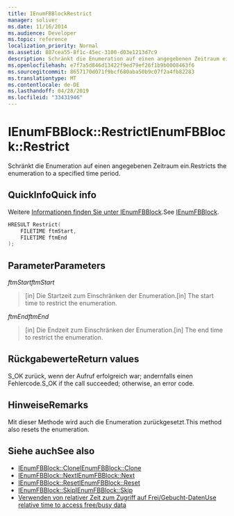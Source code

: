 ```yaml
---
title: IEnumFBBlockRestrict
manager: soliver
ms.date: 11/16/2014
ms.audience: Developer
ms.topic: reference
localization_priority: Normal
ms.assetid: 887cea55-8f1c-45ec-3100-d03e1213d7c9
description: Schränkt die Enumeration auf einen angegebenen Zeitraum ein.
ms.openlocfilehash: e7f7a5d846d13422f9ed79ef26f1b9b0008463f6
ms.sourcegitcommit: 8657170d071f9bcf680aba50b9c07f2a4fb82283
ms.translationtype: MT
ms.contentlocale: de-DE
ms.lasthandoff: 04/28/2019
ms.locfileid: "33431946"
---
```

# <a name="ienumfbblockrestrict"></a><span data-ttu-id="57d80-103">IEnumFBBlock::Restrict</span><span class="sxs-lookup"><span data-stu-id="57d80-103">IEnumFBBlock::Restrict</span></span>

<span data-ttu-id="57d80-104">Schränkt die Enumeration auf einen angegebenen Zeitraum ein.</span><span class="sxs-lookup"><span data-stu-id="57d80-104">Restricts the enumeration to a specified time period.</span></span>
  
## <a name="quick-info"></a><span data-ttu-id="57d80-105">QuickInfo</span><span class="sxs-lookup"><span data-stu-id="57d80-105">Quick info</span></span>

<span data-ttu-id="57d80-106">Weitere [Informationen finden Sie unter IEnumFBBlock](ienumfbblock.md).</span><span class="sxs-lookup"><span data-stu-id="57d80-106">See [IEnumFBBlock](ienumfbblock.md).</span></span>
  
```cpp
HRESULT Restrict(  
    FILETIME ftmStart, 
    FILETIME ftmEnd 
);

```

## <a name="parameters"></a><span data-ttu-id="57d80-107">Parameter</span><span class="sxs-lookup"><span data-stu-id="57d80-107">Parameters</span></span>

<span data-ttu-id="57d80-108">_ftmStart_</span><span class="sxs-lookup"><span data-stu-id="57d80-108">_ftmStart_</span></span>
  
>  <span data-ttu-id="57d80-109">[in] Die Startzeit zum Einschränken der Enumeration.</span><span class="sxs-lookup"><span data-stu-id="57d80-109">[in] The start time to restrict the enumeration.</span></span> 
    
<span data-ttu-id="57d80-110">_ftmEnd_</span><span class="sxs-lookup"><span data-stu-id="57d80-110">_ftmEnd_</span></span>
  
> <span data-ttu-id="57d80-111">[in] Die Endzeit zum Einschränken der Enumeration.</span><span class="sxs-lookup"><span data-stu-id="57d80-111">[in] The end time to restrict the enumeration.</span></span>
    
## <a name="return-values"></a><span data-ttu-id="57d80-112">Rückgabewerte</span><span class="sxs-lookup"><span data-stu-id="57d80-112">Return values</span></span>

<span data-ttu-id="57d80-113">S_OK zurück, wenn der Aufruf erfolgreich war; andernfalls einen Fehlercode.</span><span class="sxs-lookup"><span data-stu-id="57d80-113">S_OK if the call succeeded; otherwise, an error code.</span></span>
  
## <a name="remarks"></a><span data-ttu-id="57d80-114">Hinweise</span><span class="sxs-lookup"><span data-stu-id="57d80-114">Remarks</span></span>

<span data-ttu-id="57d80-115">Mit dieser Methode wird auch die Enumeration zurückgesetzt.</span><span class="sxs-lookup"><span data-stu-id="57d80-115">This method also resets the enumeration.</span></span>
  
## <a name="see-also"></a><span data-ttu-id="57d80-116">Siehe auch</span><span class="sxs-lookup"><span data-stu-id="57d80-116">See also</span></span>

- [<span data-ttu-id="57d80-117">IEnumFBBlock::Clone</span><span class="sxs-lookup"><span data-stu-id="57d80-117">IEnumFBBlock::Clone</span></span>](ienumfbblock-clone.md)  
- [<span data-ttu-id="57d80-118">IEnumFBBlock::Next</span><span class="sxs-lookup"><span data-stu-id="57d80-118">IEnumFBBlock::Next</span></span>](ienumfbblock-next.md)  
- [<span data-ttu-id="57d80-119">IEnumFBBlock::Reset</span><span class="sxs-lookup"><span data-stu-id="57d80-119">IEnumFBBlock::Reset</span></span>](ienumfbblock-reset.md)  
- [<span data-ttu-id="57d80-120">IEnumFBBlock::Skip</span><span class="sxs-lookup"><span data-stu-id="57d80-120">IEnumFBBlock::Skip</span></span>](ienumfbblock-skip.md)  
- [<span data-ttu-id="57d80-121">Verwenden von relativer Zeit zum Zugriff auf Frei/Gebucht-Daten</span><span class="sxs-lookup"><span data-stu-id="57d80-121">Use relative time to access free/busy data</span></span>](how-to-use-relative-time-to-access-free-busy-data.md)

